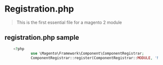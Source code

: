 # Registration.php
> This is the first essential file for a magento 2 module

## registration.php sample

```php
    <?php
            use \Magento\Framework\Component\ComponentRegistrar;
            ComponentRegistrar::register(ComponentRegistrar::MODULE, 'Mastering_SampleModule', __DIR__);
```


